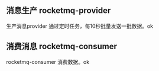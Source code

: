 ## 消息生产 rocketmq-provider
生产消息provider
通过定时任务，每10秒批量发送一批数据。ok

## 消费消息 rocketmq-consumer
rocketmq-consumer
消费数据。ok